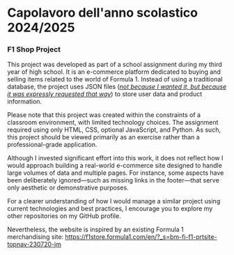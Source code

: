 # Capolavoro dell'anno scolastico 2024/2025


### F1 Shop Project

This project was developed as part of a school assignment during my third year of high school. It is an e-commerce platform dedicated to buying and selling items related to the world of Formula 1. Instead of using a traditional database, the project uses JSON files (<ins>*not because I wanted it, but because it was expressly requested that way*</ins>) to store user data and product information.

Please note that this project was created within the constraints of a classroom environment, with limited technology choices. The assignment required using only HTML, CSS, optional JavaScript, and Python. As such, this project should be viewed primarily as an exercise rather than a professional-grade application.

Although I invested significant effort into this work, it does not reflect how I would approach building a real-world e-commerce site designed to handle large volumes of data and multiple pages. For instance, some aspects have been deliberately ignored—such as missing links in the footer—that serve only aesthetic or demonstrative purposes.

For a clearer understanding of how I would manage a similar project using current technologies and best practices, I encourage you to explore my other repositories on my GitHub profile.

Nevertheless, the website is inspired by an existing Formula 1 merchandising site:
https://f1store.formula1.com/en/?_s=bm-fi-f1-prtsite-topnav-230720-jm


